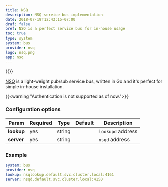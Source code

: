 ```yaml
---
title: NSQ
description: NSQ service bus implementation
date: 2018-07-19T12:43:15-07:00
draf: false
bref: NSQ is a perfect service bus for in-house usage
toc: true
type: system
system: bus
provider: nsq
logo: nsq.png
app: nsq
---
```

{{<provider>}}

[NSQ](https://nsq.io/) is a light-weight pub/sub service bus, written in Go and it's perfect for simple in-house installation.

{{<warning "Authentication is not supported as of now.">}} 

### Configuration options

| Param | Required | Type | Default | Description |
|-------|----------|------|---------|-------------|
| **lookup** | yes | string || `lookupd` address |
| **server** | yes | string || `nsqd` address |

### Example 

```yaml
system: bus
provider: nsq
lookup: nsqlookup.default.svc.cluster.local:4161
server: nsqd.default.svc.cluster.local:4150
```